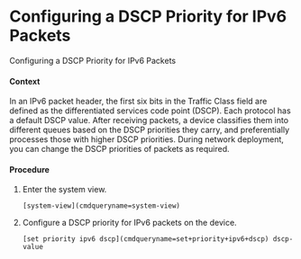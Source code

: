 Configuring a DSCP Priority for IPv6 Packets
============================================

Configuring a DSCP Priority for IPv6 Packets

#### Context

In an IPv6 packet header, the first six bits in the Traffic Class field are defined as the differentiated services code point (DSCP). Each protocol has a default DSCP value. After receiving packets, a device classifies them into different queues based on the DSCP priorities they carry, and preferentially processes those with higher DSCP priorities. During network deployment, you can change the DSCP priorities of packets as required.


#### Procedure

1. Enter the system view.
   
   
   ```
   [system-view](cmdqueryname=system-view)
   ```
2. Configure a DSCP priority for IPv6 packets on the device.
   
   
   ```
   [set priority ipv6 dscp](cmdqueryname=set+priority+ipv6+dscp) dscp-value
   ```